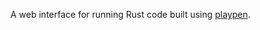 A web interface for running Rust code built using [playpen](https://github.com/thestinger/playpen).

